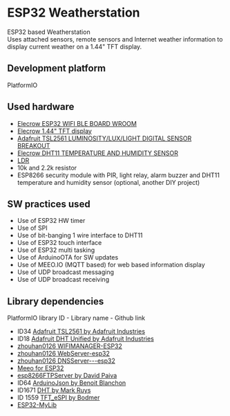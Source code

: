 # ESP32 Weatherstation
ESP32 based Weatherstation    
Uses attached sensors, remote sensors and Internet weather information to display current weather on a 1.44" TFT display.    

## Development platform    
PlatformIO

## Used hardware    
- [Elecrow ESP32 WIFI BLE BOARD WROOM](https://circuit.rocks/esp32-wifi-ble-board-wroom.html?search=ESP32)    
- [Elecrow 1.44" TFT display](https://circuit.rocks/displays/tft-display-128x128)    
- [Adafruit TSL2561 LUMINOSITY/LUX/LIGHT DIGITAL SENSOR BREAKOUT](https://circuit.rocks/luminosity-lux-light-adafruit-tsl2561-digital-sensor-breakout?search=TSL2561)    
- [Elecrow DHT11 TEMPERATURE AND HUMIDITY SENSOR](https://circuit.rocks/temperature-and-humidity-dht11-sensor.html?search=DHT11)    
- [LDR](http://ph.rs-online.com/web/p/ldr-light-dependent-resistors/9146710/)    
- 10k and 2.2k resistor   
- ESP8266 security module with PIR, light relay, alarm buzzer and DHT11 temperature and humidity sensor (optional, another DIY project)    

## SW practices used   
- Use of ESP32 HW timer    
- Use of SPI    
- Use of bit-banging 1 wire interface to DHT11    
- Use of ESP32 touch interface    
- Use of ESP32 multi tasking    
- Use of ArduinoOTA for SW updates     
- Use of MEEO.IO (MQTT based) for web based information display
- Use of UDP broadcast messaging
- Use of UDP broadcast receiving

## Library dependencies    
PlatformIO library ID - Library name - Github link
- ID34 [Adafruit TSL2561 by Adafruit Industries](https://github.com/adafruit/Adafruit_TSL2561?utm_source=platformio&utm_medium=piohome)    
- ID18  [Adafruit DHT Unified by Adafruit Industries](https://github.com/adafruit/Adafruit_DHT_Unified?utm_source=platformio&utm_medium=piohome)    
- [zhouhan0126 WIFIMANAGER-ESP32](https://github.com/zhouhan0126/WIFIMANAGER-ESP32)    
- [zhouhan0126 WebServer-esp32](https://github.com/zhouhan0126/WebServer-esp32)    
- [zhouhan0126 DNSServer---esp32](https://github.com/zhouhan0126/DNSServer---esp32)    
- [Meeo for ESP32](https://github.com/beegee-tokyo/meeo-arduino)    
- [esp8266FTPServer by David Paiva](https://github.com/nailbuster/esp8266FTPServer)    
- ID64 [ArduinoJson by Benoit Blanchon](https://github.com/bblanchon/ArduinoJson?utm_source=platformio&utm_medium=piohome)    
- ID1671 [DHT by Mark Ruys](https://github.com/markruys/arduino-DHT?utm_source=platformio&utm_medium=piohome)    
- ID 1559 [TFT_eSPI by Bodmer](https://github.com/Bodmer/TFT_eSPI?utm_source=platformio&utm_medium=piohome)    
- [ESP32-MyLib](https://github.com/beegee-tokyo/ESP32-MyLib)    
